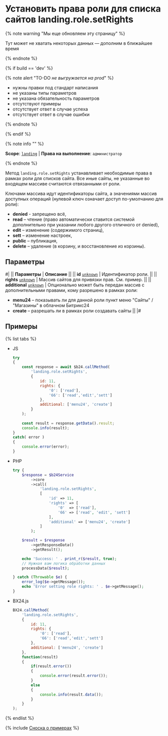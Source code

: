 # Установить права роли для списка сайтов landing.role.setRights

{% note warning "Мы еще обновляем эту страницу" %}

Тут может не хватать некоторых данных — дополним в ближайшее время

{% endnote %}

{% if build == 'dev' %}

{% note alert "TO-DO _не выгружается на prod_" %}

- нужны правки под стандарт написания
- не указаны типы параметров
- не указана обязательность параметров
- отсутствуют примеры
- отсутствует ответ в случае успеха
- отсутствует ответ в случае ошибки

{% endnote %}

{% endif %}

{% note info "" %}

**Scope**: [`landing`](../../../scopes/permissions.md) | **Права на выполнение**: `администратор`

{% endnote %}

Метод `landing.role.setRights` устанавливает необходимые права в рамках роли для списков сайта. Все иные сайты, не указанные во входящем массиве считаются отвязанными от роли.

Ключами массива идут идентификаторы сайта, а значениями массив доступных операций (нулевой ключ означает доступ по-умолчанию для роли):

- **denied** - запрещено всё,
- **read** – чтение (право автоматически ставится системой дополнительно при указании любого другого отличного от denied),
- **edit** – изменение (содержимого страниц),
- **sett** – изменение настроек,
- **public** – публикация,
- **delete** – удаление (в корзину, и восстановление из корзины).

## Параметры

#|
|| **Параметры** | **Описание** ||
|| **id**
[`unknown`](../../../data-types.md) | Идентификатор роли. ||
|| **rights**
[`unknown`](../../../data-types.md) | Массив сайтов для привязки прав. См. пример. ||
|| **additional**
[`unknown`](../../../data-types.md) | Опционально может быть передан массив с дополнительными правами, кому разрешено в рамках роли:
- **menu24** – показывать ли для данной роли пункт меню "Сайты" / "Магазины" в облачном Битрикс24
- **create** – разрешать ли в рамках роли создавать сайты ||
|#

## Примеры

{% list tabs %}

- JS


    ```js
    try
    {
    	const response = await $b24.callMethod(
    		'landing.role.setRights',
    		{
    			id: 11,
    			rights: {
    				'0': ['read'],
    				'66': ['read','edit','sett']
    			},
    			additional: ['menu24', 'create']
    		}
    	);
    	
    	const result = response.getData().result;
    	console.info(result);
    }
    catch( error )
    {
    	console.error(error);
    }
    ```

- PHP


    ```php
    try {
        $response = $b24Service
            ->core
            ->call(
                'landing.role.setRights',
                [
                    'id' => 11,
                    'rights' => [
                        '0'  => ['read'],
                        '66' => ['read', 'edit', 'sett']
                    ],
                    'additional' => ['menu24', 'create']
                ]
            );
    
        $result = $response
            ->getResponseData()
            ->getResult();
    
        echo 'Success: ' . print_r($result, true);
        // Нужная вам логика обработки данных
        processData($result);
    
    } catch (Throwable $e) {
        error_log($e->getMessage());
        echo 'Error setting role rights: ' . $e->getMessage();
    }
    ```

- BX24.js

    ```js
    BX24.callMethod(
        'landing.role.setRights',
        {
            id: 11,
            rights: {
                '0': ['read'],
                '66': ['read','edit','sett']
            },
            additional: ['menu24', 'create']
        },
        function(result)
        {
            if(result.error())
            {
                console.error(result.error());
            }
            else
            {
                console.info(result.data());
            }
        }
    );
    ```

{% endlist %}

{% include [Сноска о примерах](../../../../_includes/examples.md) %}